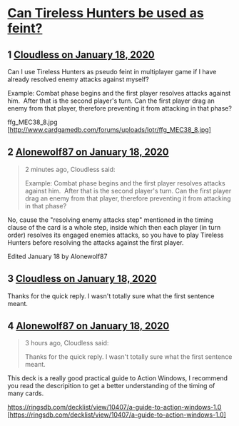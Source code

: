 # [Can Tireless Hunters be used as feint?](https://community.fantasyflightgames.com/topic/304658-can-tireless-hunters-be-used-as-feint/)

## 1 [Cloudless on January 18, 2020](https://community.fantasyflightgames.com/topic/304658-can-tireless-hunters-be-used-as-feint/?do=findComment&comment=3874395)

Can I use Tireless Hunters as pseudo feint in multiplayer game if I have already resolved enemy attacks against myself?

Example: Combat phase begins and the first player resolves attacks against him.  After that is the second player's turn. Can the first player drag an enemy from that player, therefore preventing it from attacking in that phase?

ffg_MEC38_8.jpg [http://www.cardgamedb.com/forums/uploads/lotr/ffg_MEC38_8.jpg]

## 2 [Alonewolf87 on January 18, 2020](https://community.fantasyflightgames.com/topic/304658-can-tireless-hunters-be-used-as-feint/?do=findComment&comment=3874398)

> 2 minutes ago, Cloudless said:
> 
> Example: Combat phase begins and the first player resolves attacks against him.  After that is the second player's turn. Can the first player drag an enemy from that player, therefore preventing it from attacking in that phase?

No, cause the "resolving enemy attacks step" mentioned in the timing clause of the card is a whole step, inside which then each player (in turn order) resolves its engaged enemies attacks, so you have to play Tireless Hunters before resolving the attacks against the first player.

Edited January 18 by Alonewolf87

## 3 [Cloudless on January 18, 2020](https://community.fantasyflightgames.com/topic/304658-can-tireless-hunters-be-used-as-feint/?do=findComment&comment=3874399)

Thanks for the quick reply. I wasn't totally sure what the first sentence meant.

## 4 [Alonewolf87 on January 18, 2020](https://community.fantasyflightgames.com/topic/304658-can-tireless-hunters-be-used-as-feint/?do=findComment&comment=3874478)

> 3 hours ago, Cloudless said:
> 
> Thanks for the quick reply. I wasn't totally sure what the first sentence meant.

This deck is a really good practical guide to Action Windows, I recommend you read the descripition to get a better understanding of the timing of many cards.

https://ringsdb.com/decklist/view/10407/a-guide-to-action-windows-1.0 [https://ringsdb.com/decklist/view/10407/a-guide-to-action-windows-1.0]

